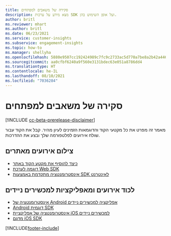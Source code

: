 ```yaml
---
title: סקירה של משאבים למפתחים
description: מצא מידע על ערכות SDK ועל אופן השימוש בהן.
author: britl
ms.reviewer: mhart
ms.author: britl
ms.date: 06/23/2021
ms.service: customer-insights
ms.subservice: engagement-insights
ms.topic: how-to
ms.manager: shellyha
ms.openlocfilehash: 5880e9507cc192424989c7fc9c2733ac5d770a7be8a2b42a446ffd8681fa7612
ms.sourcegitcommit: aa0cfbf6240a9f560e3131bdec63e051a8786dd4
ms.translationtype: HT
ms.contentlocale: he-IL
ms.lasthandoff: 08/10/2021
ms.locfileid: "7036284"
---
```

# <a name="developer-resources-overview"></a>סקירה של משאבים למפתחים

[!INCLUDE [cc-beta-prerelease-disclaimer](includes/cc-beta-prerelease-disclaimer.md)]

מאמר זה מפרט את כל מקטעי הקוד והדוגמאות הזמינים לעיון מהיר. קבל את הקוד עבור שולח אירועים לפלטפורמה שלך ובצע את ההדרכות. 

## <a name="capture-events-from-websites"></a>צילום אירועים מאתרים

- [כיצד להוסיף את מקטע הקוד באתר](instrument-website.md)
- [דוגמה לערכת Web SDK](websdk-sample.md)
- [אינסטרומנטציה מתקדמת באמצעות SDK לאינטרנט](advanced-SDK-implementation.md)

## <a name="capture-events-from-mobile-apps"></a>לכוד אירועים ומאפליקציות למכשירים ניידים

- [אינסטרומנטציה של Android אפליקציה למכשירים ניידים](get-started-android.md)
- [Android דוגמית SDK](androidsdk-sample.md)
- [אינסטרומנטציה של אפליקציית iOS למכשירים ניידים](get-started-ios.md)
- [מדגם iOS SDK](iossdk-sample.md)

[!INCLUDE[footer-include](../includes/footer-banner.md)]